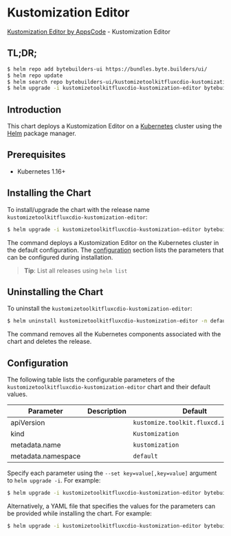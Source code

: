 # Kustomization Editor

[Kustomization Editor by AppsCode](https://byte.builders) - Kustomization Editor

## TL;DR;

```bash
$ helm repo add bytebuilders-ui https://bundles.byte.builders/ui/
$ helm repo update
$ helm search repo bytebuilders-ui/kustomizetoolkitfluxcdio-kustomization-editor --version=v0.4.16
$ helm upgrade -i kustomizetoolkitfluxcdio-kustomization-editor bytebuilders-ui/kustomizetoolkitfluxcdio-kustomization-editor -n default --create-namespace --version=v0.4.16
```

## Introduction

This chart deploys a Kustomization Editor on a [Kubernetes](http://kubernetes.io) cluster using the [Helm](https://helm.sh) package manager.

## Prerequisites

- Kubernetes 1.16+

## Installing the Chart

To install/upgrade the chart with the release name `kustomizetoolkitfluxcdio-kustomization-editor`:

```bash
$ helm upgrade -i kustomizetoolkitfluxcdio-kustomization-editor bytebuilders-ui/kustomizetoolkitfluxcdio-kustomization-editor -n default --create-namespace --version=v0.4.16
```

The command deploys a Kustomization Editor on the Kubernetes cluster in the default configuration. The [configuration](#configuration) section lists the parameters that can be configured during installation.

> **Tip**: List all releases using `helm list`

## Uninstalling the Chart

To uninstall the `kustomizetoolkitfluxcdio-kustomization-editor`:

```bash
$ helm uninstall kustomizetoolkitfluxcdio-kustomization-editor -n default
```

The command removes all the Kubernetes components associated with the chart and deletes the release.

## Configuration

The following table lists the configurable parameters of the `kustomizetoolkitfluxcdio-kustomization-editor` chart and their default values.

|     Parameter      | Description |                     Default                      |
|--------------------|-------------|--------------------------------------------------|
| apiVersion         |             | <code>kustomize.toolkit.fluxcd.io/v1beta2</code> |
| kind               |             | <code>Kustomization</code>                       |
| metadata.name      |             | <code>kustomization</code>                       |
| metadata.namespace |             | <code>default</code>                             |


Specify each parameter using the `--set key=value[,key=value]` argument to `helm upgrade -i`. For example:

```bash
$ helm upgrade -i kustomizetoolkitfluxcdio-kustomization-editor bytebuilders-ui/kustomizetoolkitfluxcdio-kustomization-editor -n default --create-namespace --version=v0.4.16 --set apiVersion=kustomize.toolkit.fluxcd.io/v1beta2
```

Alternatively, a YAML file that specifies the values for the parameters can be provided while
installing the chart. For example:

```bash
$ helm upgrade -i kustomizetoolkitfluxcdio-kustomization-editor bytebuilders-ui/kustomizetoolkitfluxcdio-kustomization-editor -n default --create-namespace --version=v0.4.16 --values values.yaml
```
